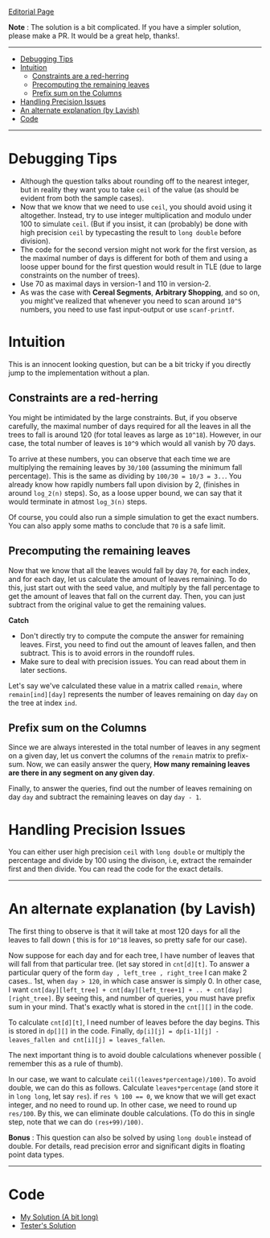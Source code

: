 [Editorial Page](../zestmoney-set-1.md)

**Note** : The solution is a bit complicated. If you have a simpler solution, please make a PR. It would be a great help, thanks!.

----

<!-- vim-markdown-toc GFM -->

* [Debugging Tips](#debugging-tips)
* [Intuition](#intuition)
	* [Constraints are a red-herring](#constraints-are-a-red-herring)
	* [Precomputing the remaining leaves](#precomputing-the-remaining-leaves)
	* [Prefix sum on the Columns](#prefix-sum-on-the-columns)
* [Handling Precision Issues](#handling-precision-issues)
* [An alternate explanation (by Lavish)](#an-alternate-explanation-by-lavish)
* [Code](#code)

<!-- vim-markdown-toc -->

----

# Debugging Tips
* Although the question talks about rounding off to the nearest integer, but in reality they want you to take `ceil` of the value (as should be evident from both the sample cases).
* Now that we know that we need to use `ceil`, you should avoid using it altogether. Instead, try to use integer multiplication and modulo under 100 to simulate `ceil`. (But if you insist, it can (probably) be done with high precision `ceil` by typecasting the result to `long double` before division).
* The code for the second version might not work for the first version, as the maximal number of days is different for both of them and using a loose upper bound for the first question would result in TLE (due to large constraints on the number of trees).
* Use 70 as maximal days in version-1 and 110 in version-2.
* As was the case with **Cereal Segments**, **Arbitrary Shopping**, and so on, you might've realized that whenever you need to scan around `10^5` numbers, you need to use fast input-output or use `scanf-printf`.

# Intuition
This is an innocent looking question, but can be a bit tricky if you directly jump to the implementation without a plan.

## Constraints are a red-herring
You might be intimidated by the large constraints. But, if you observe carefully, the maximal number of days required for all the leaves in all the trees to fall is around 120 (for total leaves as large as `10^18`). However, in our case, the total number of leaves is `10^9` which would all vanish by 70 days.

To arrive at these numbers, you can observe that each time we are multiplying the remaining leaves by `30/100` (assuming the minimum fall percentage). This is the same as dividing by `100/30 = 10/3 = 3..`. You already know how rapidly numbers fall upon division by 2, (finishes in around `log_2(n)` steps). So, as a loose upper bound, we can say that it would terminate in atmost `log_3(n)` steps.

Of course, you could also run a simple simulation to get the exact numbers. You can also apply some maths to conclude that `70` is a safe limit.

## Precomputing the remaining leaves
Now that we know that all the leaves would fall by day `70`, for each index, and for each day, let us calculate the amount of leaves remaining. To do this, just start out with the seed value, and multiply by the fall percentage to get the amount of leaves that fall on the current day. Then, you can just subtract from the original value to get the remaining values.

**Catch**
* Don't directly try to compute the compute the answer for remaining leaves. First, you need to find out the amount of leaves fallen, and then subtract. This is to avoid errors in the roundoff rules.
* Make sure to deal with precision issues. You can read about them in later sections.

Let's say we've calculated these value in a matrix called `remain`, where `remain[ind][day]` represents the number of leaves remaining on day `day` on the tree at index `ind`.

## Prefix sum on the Columns
Since we are always interested in the total number of leaves in any segment on a given day, let us convert the columns of the `remain` matrix to prefix-sum. Now, we can easily answer the query, **How many remaining leaves are there in any segment on any given day**.

Finally, to answer the queries, find out the number of leaves remaining on day `day` and subtract the remaining leaves on day `day - 1`.

# Handling Precision Issues
You can either user high precision `ceil` with `long double` or multiply the percentage and divide by 100 using the divison, i.e, extract the remainder first and then divide. You can read the code for the exact details.

----

# An alternate explanation (by Lavish)
The first thing to observe is that it will take at most 120 days for all the leaves to fall down ( this is for `10^18` leaves, so pretty safe for our case).

Now suppose for each day and for each tree, I have number of leaves that will fall from that particular tree. (let say stored in `cnt[d][t]`. To answer a particular query of the form `day , left_tree , right_tree` I can make 2 cases.. 1st, when `day > 120`, in which case answer is simply 0. In other case, I want `cnt[day][left_tree] + cnt[day][left_tree+1] + .. + cnt[day][right_tree]`. By seeing this, and number of queries, you must have prefix sum in your mind. That's exactly what is stored in the `cnt[][]` in the code.


To calculate `cnt[d][t]`, I need number of leaves before the day begins. This is stored in `dp[][]` in the code. Finally, `dp[i][j] = dp[i-1][j] - leaves_fallen and cnt[i][j] = leaves_fallen`. 


The next important thing is to avoid double calculations whenever possible ( remember this as a rule of thumb).

In our case, we want to calculate `ceil((leaves*percentage)/100)`. To avoid double, we can do this as follows. Calculate `leaves*percentage` (and store it in `long long`, let say `res`). if `res % 100 == 0`, we know that we will get exact integer, and no need to round up. In other case, we need to round up `res/100`. By this, we can eliminate double calculations.
(To do this in single step, note that we can do `(res+99)/100)`.

**Bonus** : This question can also be solved by using `long double` instead of double. For details, read precision error and significant digits in floating point data types. 

----

# Code
* [My Solution (A bit long)](solution.cpp)
* [Tester's Solution](stupid.cpp)
